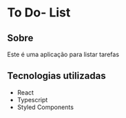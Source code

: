 # To Do- List

## Sobre
Este é uma aplicação para listar tarefas

## Tecnologias utilizadas
- React
- Typescript
- Styled Components
